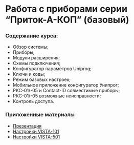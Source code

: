  # Работа с приборами серии “Приток-А-КОП” (базовый)
 ### Содержание курса:

- Обзор системы;
- Приборы;
- Модули расширения;
- Схемы подключения;
- Конфигуратор параметров Uniprog;
- Ключи и коды;
- Режим базовых настроек;
- Мобильное приложение конфигуратор Унипрог;
- РКС-01/-05 и Contact-ID совместимые приборы;
- РКС-01/-05 возможные неисправности;
- Контроль доступа.

### Приложенные материалы
- [Презентация](https://github.com/alex-wm/education/blob/master/Cource/Instaler/basic/pritok_installer_basic.pdf)
- [Настройки VISTA-101](https://github.com/alex-wm/education/blob/master/Cource/Instaler/basic/vista-101.pdf)
- [Настройки VISTA-501](https://github.com/alex-wm/education/blob/master/Cource/Instaler/basic/vista-501.pdf)